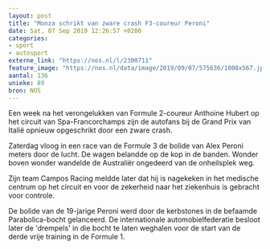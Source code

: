 ```yaml
---
layout: post
title: "Monza schrikt van zware crash F3-coureur Peroni"
date: Sat, 07 Sep 2019 12:26:57 +0200
categories: 
- sport 
- autosport 
externe_link: "https://nos.nl/l/2300711"
feature_image: "https://nos.nl/data/image/2019/09/07/575636/1008x567.jpg"
aantal: 136
unieke: 89
bron: NOS
---
```


<p>Een week na het verongelukken van Formule 2-coureur Anthoine Hubert op het circuit van Spa-Francorchamps zijn de autofans bij de Grand Prix van Italië opnieuw opgeschrikt door een zware crash.</p>
<p>Zaterdag vloog in een race van de Formule 3 de bolide van Alex Peroni meters door de lucht. De wagen belandde op de kop in de banden. Wonder boven wonder wandelde de Australiër ongedeerd van de onheilsplek weg.</p>
<p>Zijn team Campos Racing meldde later dat hij is nagekeken in het medische centrum op het circuit en voor de zekerheid naar het ziekenhuis is gebracht voor controle.</p>
<p>De bolide van de 19-jarige Peroni werd door de kerbstones in de befaamde Parabolica-bocht gelanceerd. De internationale automobielfederatie besloot later de 'drempels' in die bocht te laten weghalen voor de start van de derde vrije training in de Formule 1.</p>
